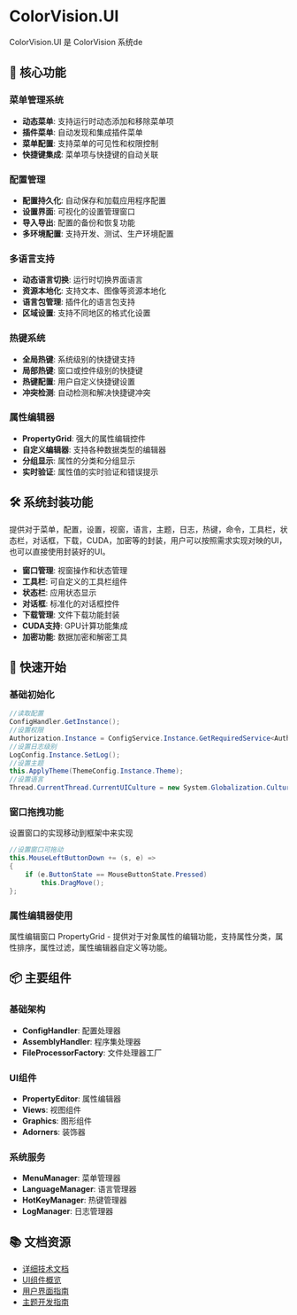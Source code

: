# ColorVision.UI

ColorVision.UI 是 ColorVision 系统de

## 🎨 核心功能

### 菜单管理系统
- **动态菜单**: 支持运行时动态添加和移除菜单项
- **插件菜单**: 自动发现和集成插件菜单
- **菜单配置**: 支持菜单的可见性和权限控制
- **快捷键集成**: 菜单项与快捷键的自动关联

### 配置管理
- **配置持久化**: 自动保存和加载应用程序配置
- **设置界面**: 可视化的设置管理窗口
- **导入导出**: 配置的备份和恢复功能
- **多环境配置**: 支持开发、测试、生产环境配置

### 多语言支持
- **动态语言切换**: 运行时切换界面语言
- **资源本地化**: 支持文本、图像等资源本地化
- **语言包管理**: 插件化的语言包支持
- **区域设置**: 支持不同地区的格式化设置

### 热键系统
- **全局热键**: 系统级别的快捷键支持
- **局部热键**: 窗口或控件级别的快捷键
- **热键配置**: 用户自定义快捷键设置
- **冲突检测**: 自动检测和解决快捷键冲突

### 属性编辑器
- **PropertyGrid**: 强大的属性编辑控件
- **自定义编辑器**: 支持各种数据类型的编辑器
- **分组显示**: 属性的分类和分组显示
- **实时验证**: 属性值的实时验证和错误提示

## 🛠️ 系统封装功能

提供对于菜单，配置，设置，视窗，语言，主题，日志，热键，命令，工具栏，状态栏，对话框，下载，CUDA，加密等的封装，用户可以按照需求实现对映的UI，也可以直接使用封装好的UI。

- **窗口管理**: 视窗操作和状态管理
- **工具栏**: 可自定义的工具栏组件
- **状态栏**: 应用状态显示
- **对话框**: 标准化的对话框控件
- **下载管理**: 文件下载功能封装
- **CUDA支持**: GPU计算功能集成
- **加密功能**: 数据加密和解密工具

## 🚀 快速开始

### 基础初始化

```csharp
//读取配置
ConfigHandler.GetInstance();
//设置权限
Authorization.Instance = ConfigService.Instance.GetRequiredService<Authorization>();
//设置日志级别
LogConfig.Instance.SetLog();
//设置主题
this.ApplyTheme(ThemeConfig.Instance.Theme);
//设置语言
Thread.CurrentThread.CurrentUICulture = new System.Globalization.CultureInfo(LanguageConfig.Instance.UICulture);
```

### 窗口拖拽功能

设置窗口的实现移动到框架中来实现

```csharp
//设置窗口可拖动
this.MouseLeftButtonDown += (s, e) =>
{
    if (e.ButtonState == MouseButtonState.Pressed)
        this.DragMove();
};
```

### 属性编辑器使用

属性编辑窗口 PropertyGrid - 提供对于对象属性的编辑功能，支持属性分类，属性排序，属性过滤，属性编辑器自定义等功能。

## 📦 主要组件

### 基础架构
- **ConfigHandler**: 配置处理器
- **AssemblyHandler**: 程序集处理器  
- **FileProcessorFactory**: 文件处理器工厂

### UI组件
- **PropertyEditor**: 属性编辑器
- **Views**: 视图组件
- **Graphics**: 图形组件
- **Adorners**: 装饰器

### 系统服务
- **MenuManager**: 菜单管理器
- **LanguageManager**: 语言管理器
- **HotKeyManager**: 热键管理器
- **LogManager**: 日志管理器

## 📚 文档资源

- [详细技术文档](../../docs/ui-components/ColorVision.UI.md)
- [UI组件概览](../../docs/ui-components/UI组件概览.md)
- [用户界面指南](../../docs/user-interface-guide/)
- [主题开发指南](../../docs/ui-components/ColorVision.Themes.md)
    